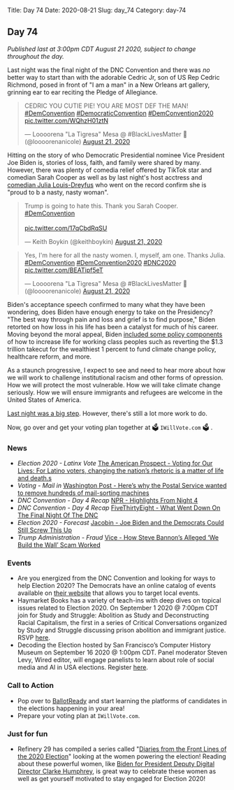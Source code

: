 Title: Day 74
Date: 2020-08-21
Slug: day_74
Category: day-74

## Day 74   

_Published last at 3:00pm CDT August 21 2020, subject to change throughout the day._

Last night was the final night of the DNC Convention and there was *no* better way to start than with the adorable Cedric Jr, son of US Rep Cedric Richmond, posed in front of "I am a man" in a New Orleans art gallery, grinning ear to ear reciting the Pledge of Allegiance.

<blockquote class="twitter-tweet"><p lang="en" dir="ltr">CEDRIC YOU CUTIE PIE! YOU ARE MOST DEF THE MAN! <a href="https://twitter.com/hashtag/DemConvention?src=hash&amp;ref_src=twsrc%5Etfw">#DemConvention</a> <a href="https://twitter.com/hashtag/DemocraticConvention?src=hash&amp;ref_src=twsrc%5Etfw">#DemocraticConvention</a> <a href="https://twitter.com/hashtag/DemConvention2020?src=hash&amp;ref_src=twsrc%5Etfw">#DemConvention2020</a> <a href="https://t.co/WQhzH01ztN">pic.twitter.com/WQhzH01ztN</a></p>&mdash; Loooorena &quot;La Tigresa&quot; Mesa @ #BlackLivesMatter 🖤 (@loooorenanicole) <a href="https://twitter.com/loooorenanicole/status/1296616006312439809?ref_src=twsrc%5Etfw">August 21, 2020</a></blockquote> <script async src="https://platform.twitter.com/widgets.js" charset="utf-8"></script> 

Hitting on the story of who Democratic Presidential nominee Vice President Joe Biden is, stories of loss, faith, and family were shared by many. However, there was plenty of comedia relief offered by TikTok star and comedian Sarah Cooper as well as by last night's host acctress and [comedian Julia Louis-Dreyfus](https://www.independent.co.uk/news/world/americas/us-election/julia-louis-dreyfus-dnc-speech-trump-joe-biden-2020-election-veep-a9681146.html) who went on the record confirm she is "proud to b a nasty, nasty woman".

<blockquote class="twitter-tweet"><p lang="en" dir="ltr">Trump is going to hate this. Thank you Sarah Cooper. <a href="https://twitter.com/hashtag/DemConvention?src=hash&amp;ref_src=twsrc%5Etfw">#DemConvention</a> <br><br> <a href="https://t.co/17qCbdRqSU">pic.twitter.com/17qCbdRqSU</a></p>&mdash; Keith Boykin (@keithboykin) <a href="https://twitter.com/keithboykin/status/1296624666832969729?ref_src=twsrc%5Etfw">August 21, 2020</a></blockquote> <script async src="https://platform.twitter.com/widgets.js" charset="utf-8"></script> 

<blockquote class="twitter-tweet"><p lang="en" dir="ltr">Yes, I&#39;m here for all the nasty women. I, myself, am one. Thanks Julia. <a href="https://twitter.com/hashtag/DemConvention?src=hash&amp;ref_src=twsrc%5Etfw">#DemConvention</a> <a href="https://twitter.com/hashtag/DemConvention2020?src=hash&amp;ref_src=twsrc%5Etfw">#DemConvention2020</a> <a href="https://twitter.com/hashtag/DNC2020?src=hash&amp;ref_src=twsrc%5Etfw">#DNC2020</a> <a href="https://t.co/BEATipf5eT">pic.twitter.com/BEATipf5eT</a></p>&mdash; Loooorena &quot;La Tigresa&quot; Mesa @ #BlackLivesMatter 🖤 (@loooorenanicole) <a href="https://twitter.com/loooorenanicole/status/1296621977390714881?ref_src=twsrc%5Etfw">August 21, 2020</a></blockquote> <script async src="https://platform.twitter.com/widgets.js" charset="utf-8"></script> 

Biden's acceptance speech confirmed to many what they have been wondering, does Biden have enough energy to take on the Presidency? "The best way through pain and loss and grief is to find purpose," Biden retorted on how loss in his life has been a catalyst for much of his career. Moving beyond the moral appeal, Biden [included some policy components](https://www.cnn.com/2020/08/20/politics/biden-dnc-speech-transcript/index.html) of how to increase life for working class peoples such as reverting the $1.3 trillion takecut for the wealthiest 1 percent to fund climate change policy, healthcare reform, and more. 

As a staunch progressive, I expect to see and need to hear more about how we will work to challenge institutional racism and other forms of opression. How we will protect the most vulnerable. How we will take climate change seriously. How we will ensure immigrants and refugees are welcome in the United States of America.

[Last night was a big step](https://www.nytimes.com/2020/08/21/opinion/joe-biden-speech.html). However, there's still a lot more work to do.

Now, go over and get your voting plan together at 🗳️ `IWillVote.com` 🗳️ .


### News

- *Election 2020 - Latinx Vote* [The American Prospect - Voting for Our Lives: For Latino voters, changing the nation’s rhetoric is a matter of life and death.s](https://prospect.org/politics/voting-for-our-lives-biden-latino-voters-democratic-convention/)
- *Voting - Mail in* [Washington Post - Here’s why the Postal Service wanted to remove hundreds of mail-sorting machines](https://www.washingtonpost.com/business/2020/08/20/postal-service-mail-sorters-removals/)
- *DNC Convention - Day 4 Recap* [NPR - Highlights From Night 4](https://apps.npr.org/liveblogs/20200820-dnc/)
- *DNC Convention - Day 4 Recap* [FiveThirtyEight - What Went Down On The Final Night Of The DNC](https://fivethirtyeight.com/live-blog/dnc-convention-biden-2020-election/)
- *Election 2020 - Forecast* [Jacobin - Joe Biden and the Democrats Could Still Screw This Up](https://jacobinmag.com/2020/08/joe-biden-donald-trump-polls-dnc-convention)
- *Trump Administration - Fraud* [Vice - How Steve Bannon’s Alleged ‘We Build the Wall’ Scam Worked](https://www.vice.com/en_us/article/n7w54d/how-steve-bannons-alleged-we-build-the-wall-scam-worked)

### Events

- Are you energized from the DNC Convention and looking for ways to help Election 2020? The Democrats have an online catalog of events available on [their website](https://events.democrats.org/) that allows you to target local events.
- Haymarket Books has a variety of teach-ins with deep dives on topical issues related to Election 2020. On September 1 2020 @ 7:00pm CDT join for Study and Struggle: Abolition as Study and Deconstructing Racial Capitalism, the first in a series of Critical Conversations organized by Study and Struggle discussing prison abolition and immigrant justice. RSVP [here](https://www.haymarketbooks.org/events/174-study-and-struggle-abolition-as-study-and-deconstructing-racial-capitalism).
- Decoding the Election hosted by San Francisco’s Computer History Museum on September 16 2020 @ 1:00pm CDT. Panel moderator Steven Levy, Wired editor, will engage panelists to learn about role of social media and AI in USA elections. Register [here](https://www.eventbrite.com/e/decoding-the-election-tickets-116013187567?aff=ebdssbonlinesearch).

### Call to Action

- Pop over to [BallotReady](https://www.ballotready.org/) and start learning the platforms of candidates in the elections happening in your area! 
- Prepare your voting plan at `IWillVote.com`.

### Just for fun

- Refinery 29 has compiled a series called "[Diaries from the Front Lines of the 2020 Election](https://www.refinery29.com/en-us/2020/05/9749567/jess-morales-rocketto-political-director-diary-coronavirus)" looking at the women powering the election! Reading about these powerful women,  like [Biden for President Deputy Digital Director Clarke Humphrey](https://www.refinery29.com/en-us/2020/08/9970071/dnc-joe-biden-campaign-online-fundraising-director-clarke-humphrey-diary), is great way to celebrate these women as well as get yourself motivated to stay engaged for Election 2020!